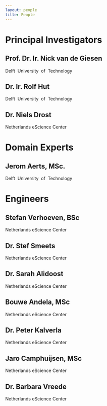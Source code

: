 ```yaml
---
layout: people
title: People
---
```


Principal Investigators
=======================

Prof. Dr. Ir. Nick van de Giesen
--------------------------------
Delft​ ​ University​ ​ of​ ​ Technology

Dr. Ir. Rolf Hut
----------------
Delft​ ​ University​ ​ of​ ​ Technology

Dr. Niels Drost
---------------
Netherlands eScience Center

Domain Experts
==============

Jerom Aerts, MSc.
-----------------
Delft​ ​ University​ ​ of​ ​ Technology

Engineers
=========

Stefan Verhoeven, BSc
---------------------
Netherlands eScience Center

Dr. Stef Smeets
--------------------
Netherlands eScience Center

Dr. Sarah Alidoost
-------------------------
Netherlands eScience Center

Bouwe Andela, MSc
---------------------
Netherlands eScience Center

Dr. Peter Kalverla
---------------------
Netherlands eScience Center

Jaro Camphuijsen, MSc
-----------------------------
Netherlands eScience Center

Dr. Barbara Vreede
-----------------------------
Netherlands eScience Center
